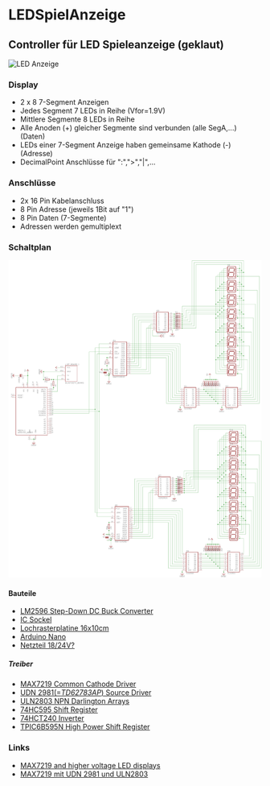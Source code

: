 # LEDSpielAnzeige
## Controller für LED Spieleanzeige (geklaut)
 ![LED Anzeige](./doc/Mapping.png)
 
 ### Display
 * 2 x 8 7-Segment Anzeigen
 * Jedes Segment 7 LEDs in Reihe (Vfor=1.9V)
 * Mittlere Segmente 8 LEDs in Reihe
 * Alle Anoden (+) gleicher Segmente sind verbunden (alle SegA,...) (Daten)
 * LEDs einer 7-Segment Anzeige haben gemeinsame Kathode (-) (Adresse)
 * DecimalPoint Anschlüsse für ":",">","|",...
 
 ### Anschlüsse
 * 2x 16 Pin Kabelanschluss
 * 8 Pin Adresse (jeweils 1Bit auf "1")
 * 8 Pin Daten (7-Segmente)
 * Adressen werden gemultiplext
 
 ### Schaltplan
 ![Anzeige_Schaltplan](./doc/score_anzeige_schaltplan.png)
 
 #### Bauteile
  * [LM2596 Step-Down DC Buck Converter](https://www.reichelt.de/schaltregler-step-down-adj-3a-4-75-40vi-to220-5-lm2596tvadj-p255435.html?&trstct=pos_7&nbc=1)
  * [IC Sockel](https://www.reichelt.de/ic-sockel-16-polig-doppelter-federkontakt-gs-16-p8208.html?&nbc=1)
  * [Lochrasterplatine 16x10cm](https://www.reichelt.de/lochrasterplatine-hartpapier-160x100mm-h25pr160-p8272.html?&nbc=1)
  * [Arduino Nano](https://www.reichelt.de/arduino-kompatibles-nano-board-atmega328-mini-usb-ard-nano-v3-p225690.html?&trstct=pos_1&nbc=1)
  * [Netzteil 18/24V?](https://www.reichelt.de/steckernetzteil-25-w-24-v-1-04-a-mw-gst25e24-p171101.html?&nbc=1)
##### Treiber
 * [MAX7219 Common Cathode Driver](https://www.reichelt.com/de/de/display-treiber-konstantstromregler-dil-24-max-7219-cng-p11260.html?&trstct=pos_1&nbc=1)
 * [UDN 2981(=_TD62783AP_)  Source Driver](https://www.reichelt.de/leistungstreiber-8-kanal-dil-18-udn-2981-p22008.html?&trstct=pos_0&nbc=1)
 * [ULN2803 NPN Darlington Arrays](https://www.reichelt.de/eight-darlington-arrays-dil-18-uln-2803a-p22085.html?&trstct=pos_0&nbc=1)
 * [74HC595 Shift Register](https://www.reichelt.de/shift-register-3-state-ausgang-2-6-v-dil-16-74hc-595-p3269.html?&trstct=pos_0&nbc=1)
 * [74HCT240 Inverter](https://www.reichelt.com/de/de/inverter-octal-4-5-5-5-v-dil-20-74hct-240-p3351.html?&trstct=pos_1&nbc=1)
 * [TPIC6B595N High Power Shift Register](https://www.reichelt.de/powerlogik-8-bit-schiebe-register-dil-20-tpic-6b595-n-p147328.html?PROVID=2788&gclid=EAIaIQobChMIiOX3hf_q6QIVBrDtCh31ww5PEAYYAyABEgIuufD_BwE&&r=1)
 
 
 ### Links
 * [MAX7219 and higher voltage LED displays](https://forum.arduino.cc/index.php?topic=54798.0)
 * [MAX7219 mit UDN 2981 und ULN2803](https://forum.arduino.cc/index.php?action=dlattach;topic=54798.0;attach=1457)
